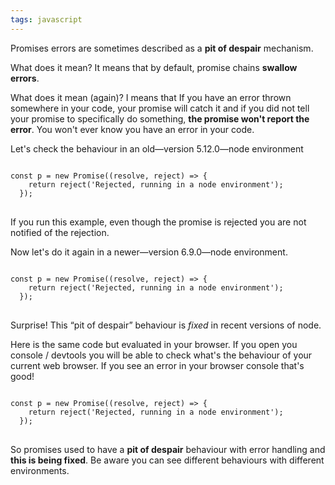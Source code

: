 ```yaml
---
tags: javascript
---
```

Promises errors are sometimes described as a **pit of despair** mechanism.

What does it mean? It means that by default, promise chains **swallow errors**.

What does it mean (again)? I means that If you have an error thrown somewhere in your code, your promise will catch it and if you did not tell your promise to specifically do something, **the promise won't report the error**. You won't ever know you have an error in your code.

Let's check the behaviour in an old—version 5.12.0—node environment
<pre>
<code id="my-runkit-5-12">
const p = new Promise((resolve, reject) => {
    return reject('Rejected, running in a node environment');
  });
</code>
</pre>

If you run this example, even though the promise is rejected you are not notified of the rejection.

Now let's do it again in a newer—version 6.9.0—node environment.

<pre>
<code id="my-runkit-6-9">
const p = new Promise((resolve, reject) => {
    return reject('Rejected, running in a node environment');
  });
</code>
</pre>
Surprise! This “pit of despair” behaviour is *fixed* in recent versions of node.

Here is the same code but evaluated in your browser.
If you open you console / devtools you will be able to check what's the behaviour of your current web browser. If you see an error in your browser console that's good!
<pre>
<code class="kjs">
const p = new Promise((resolve, reject) => {
    return reject('Rejected, running in a node environment');
  });
</code>
</pre>


So promises used to have a **pit of despair** behaviour with error handling and **this is being fixed**.
Be aware you can see different behaviours with different environments.

<script>
window.klipse_settings = {
selector_eval_js: '.kjs',
codemirror_options_in: {
theme: 'zenburnesque'
}
};
</script>
<script src="/js/klipse_plugin.min.js"></script>
<script src="https://embed.runkit.com" data-node-version="5.12.0" data-element-id="my-runkit-5-12"></script>
<script src="https://embed.runkit.com" data-node-version="6.9.0" data-element-id="my-runkit-6-9"></script>
